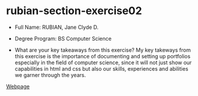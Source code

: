 # rubian-section-exercise02

+ Full Name: RUBIAN, Jane Clyde D.
+ Degree Program: BS Computer Science
  
+ What are your key takeaways from this exercise?
  My key takeways from this exercise is the importance of documenting and setting up portfolios especially in the field of computer science, since it will not just show our capabilities in html and css but also our skills, experiences and abilities we garner through the years.

<a href="file:///C:/Users/janec/Desktop/cmsc%20100/rubian-section-exercise02/rubian_exer2.html#home" target="_blank">Webpage</a>
